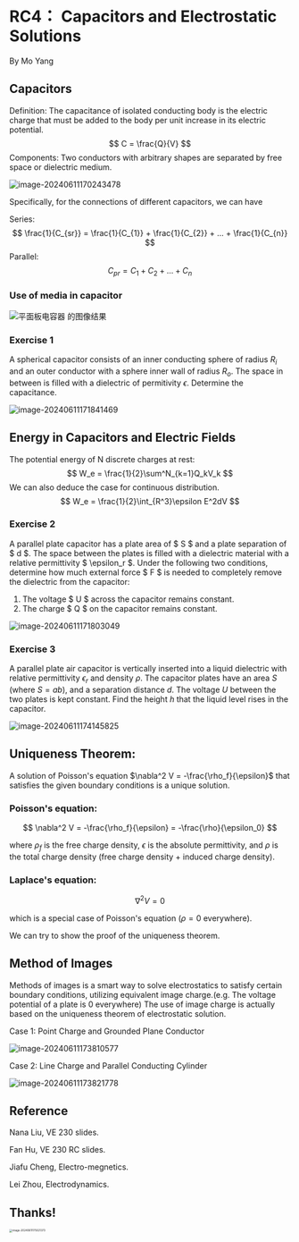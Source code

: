 # RC4： Capacitors and Electrostatic Solutions

By Mo Yang

## Capacitors

Definition: The capacitance of isolated conducting body is the electric charge that must be added to the body per unit increase in its electric potential. 
$$
C = \frac{Q}{V}
$$
Components: Two conductors with arbitrary shapes are separated by free space or dielectric medium.

![image-20240611170243478](C:\Users\Nephr\AppData\Roaming\Typora\typora-user-images\image-20240611170243478.png)

Specifically, for the connections of different capacitors, we can have

Series:
$$
\frac{1}{C_{sr}} = \frac{1}{C_{1}} + \frac{1}{C_{2}} + ... + \frac{1}{C_{n}}
$$
Parallel:
$$
C_{pr} = C_1 + C_2 + ... + C_n
$$

### Use of media in capacitor

![平面板电容器 的图像结果](https://th.bing.com/th/id/OIP.enZARXCps23zH4ao62DP7gHaEF?w=308&h=180&c=7&r=0&o=5&dpr=1.1&pid=1.7)

















### Exercise 1

A spherical capacitor consists of an inner conducting sphere of radius $R_i$ and an outer conductor with a sphere inner wall of radius $R_o$. The space in between is filled with a dielectric of permitivity $\epsilon$. Determine the capacitance.

![image-20240611171841469](C:\Users\Nephr\AppData\Roaming\Typora\typora-user-images\image-20240611171841469.png)























## Energy in Capacitors and Electric Fields

The potential energy of N discrete charges at rest:
$$
W_e = \frac{1}{2}\sum^N_{k=1}Q_kV_k
$$
We can also deduce the case for continuous distribution.
$$
W_e = \frac{1}{2}\int_{R^3}\epsilon E^2dV
$$














### Exercise 2

A parallel plate capacitor has a plate area of $ S $ and a plate separation of $ d $. The space between the plates is filled with a dielectric material with a relative permittivity $ \epsilon_r $. Under the following two conditions, determine how much external force $ F $ is needed to completely remove the dielectric from the capacitor:

1. The voltage $ U $ across the capacitor remains constant.
2. The charge $ Q $ on the capacitor remains constant.

![image-20240611171803049](C:\Users\Nephr\AppData\Roaming\Typora\typora-user-images\image-20240611171803049.png)























### Exercise 3

A parallel plate air capacitor is vertically inserted into a liquid dielectric with relative permittivity $\epsilon_r$ and density $\rho$. The capacitor plates have an area $S$ (where $S=ab$), and a separation distance $d$. The voltage $U$ between the two plates is kept constant. Find the height $h$ that the liquid level rises in the capacitor.

![image-20240611174145825](C:\Users\Nephr\AppData\Roaming\Typora\typora-user-images\image-20240611174145825.png)

































## Uniqueness Theorem:

A solution of Poisson's equation $\nabla^2 V = -\frac{\rho_f}{\epsilon}$ that satisfies the given boundary conditions is a unique solution.

### Poisson's equation:
$$
\nabla^2 V = -\frac{\rho_f}{\epsilon} = -\frac{\rho}{\epsilon_0}
$$

where $\rho_f$ is the free charge density, $\epsilon$ is the absolute permittivity, and $\rho$ is the total charge density (free charge density + induced charge density).

### Laplace's equation:
$$
\nabla^2 V = 0
$$

which is a special case of Poisson's equation ($\rho = 0$ everywhere).

We can try to show the proof of the uniqueness theorem.





















## Method of Images

Methods of images is a smart way to solve electrostatics to satisfy certain boundary conditions, utilizing equivalent image charge.(e.g. The voltage potential of a plate is 0 everywhere) The use of image charge is actually based on the uniqueness theorem of electrostatic solution.

Case 1: Point Charge and Grounded Plane Conductor

![image-20240611173810577](C:\Users\Nephr\AppData\Roaming\Typora\typora-user-images\image-20240611173810577.png)



















Case 2: Line Charge and Parallel Conducting Cylinder

![image-20240611173821778](C:\Users\Nephr\AppData\Roaming\Typora\typora-user-images\image-20240611173821778.png)



























## Reference

Nana Liu, VE 230 slides.

Fan Hu, VE 230 RC slides.

Jiafu Cheng, Electro-megnetics.

Lei Zhou, Electrodynamics.











## Thanks!

<img src="C:\Users\Nephr\AppData\Roaming\Typora\typora-user-images\image-20240611175021373.png" alt="image-20240611175021373" style="zoom:33%;" />